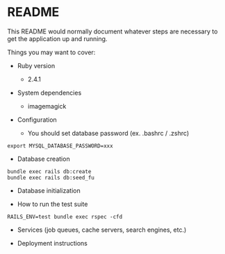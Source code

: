 # README

This README would normally document whatever steps are necessary to get the
application up and running.

Things you may want to cover:

* Ruby version

  * 2.4.1

* System dependencies

  * imagemagick

* Configuration

  * You should set database password (ex. .bashrc / .zshrc)

```
export MYSQL_DATABASE_PASSWORD=xxx
```

* Database creation

```
bundle exec rails db:create
bundle exec rails db:seed_fu
```

* Database initialization

* How to run the test suite

```
RAILS_ENV=test bundle exec rspec -cfd
```

* Services (job queues, cache servers, search engines, etc.)

* Deployment instructions

